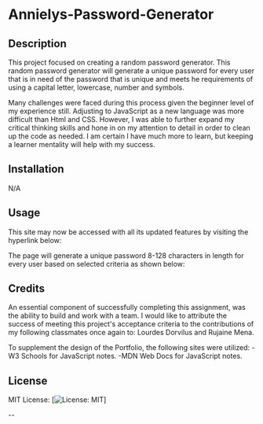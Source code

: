 # Annielys-Password-Generator

## Description

This project focused on creating a random password generator. This random password generator will generate a unique password for every user that is in need of the password that is unique and meets he requirements of using a capital letter, lowercase, number and symbols. 

Many challenges were faced during this process given the beginner level of my experience still. Adjusting to JavaScript as a new language was more difficult than Html and CSS. However, I was able to further expand my critical thinking skills and hone in on my attention to detail in order to clean up the code as needed. I am certain I have much more to learn, but keeping a learner mentality will help with my success. 

## Installation

N/A

## Usage

This site may now be accessed with all its updated features by visiting the hyperlink below: 

<!-- INSERT DEPLOYED LINK HERE -->

The page will generate a unique password 8-128 characters in length for every user based on selected criteria as shown below:
<!-- <img src="./images/README%20Screenshot.png" alt="README screenshot"> -->

## Credits

An essential component of successfully completing this assignment, was the ability to build and work with a team. I would like to attribute the success of meeting this project's acceptance criteria to the contributions of my following classmates once again to: Lourdes Dorvilus and Rujaine Mena.
 
To supplement the design of the Portfolio, the following sites were utilized:
-W3 Schools for JavaScript notes.
-MDN Web Docs for JavaScript notes.

## License

MIT License: [![License: MIT](https://img.shields.io/badge/License-MIT-yellow.svg)]


--